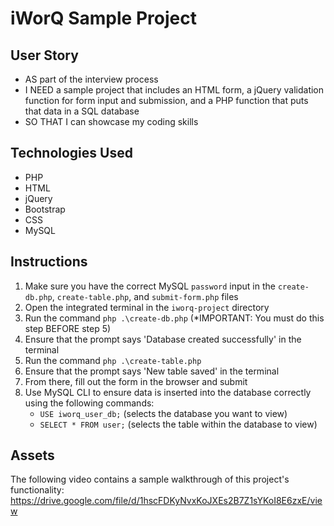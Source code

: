 # iWorQ Sample Project

## User Story

* AS part of the interview process
* I NEED a sample project that includes an HTML form, a jQuery validation function for form input and submission, and a PHP function that puts that data in a SQL database
* SO THAT I can showcase my coding skills

## Technologies Used

* PHP
* HTML 
* jQuery
* Bootstrap
* CSS
* MySQL

## Instructions

1. Make sure you have the correct MySQL ```password``` input in the ```create-db.php```, ```create-table.php```, and ```submit-form.php``` files
2. Open the integrated terminal in the ```iworq-project``` directory
3. Run the command ```php .\create-db.php``` (*IMPORTANT: You must do this step BEFORE step 5)
4. Ensure that the prompt says 'Database created successfully' in the terminal
5. Run the command ```php .\create-table.php```
6. Ensure that the prompt says 'New table saved' in the terminal
7. From there, fill out the form in the browser and submit
8. Use MySQL CLI to ensure data is inserted into the database correctly using the following commands: 
    * ```USE iworq_user_db;``` (selects the database you want to view)
    * ```SELECT * FROM user;``` (selects the table within the database to view)

## Assets

The following video contains a sample walkthrough of this project's functionality:
<br>
https://drive.google.com/file/d/1hscFDKyNvxKoJXEs2B7Z1sYKoI8E6zxE/view